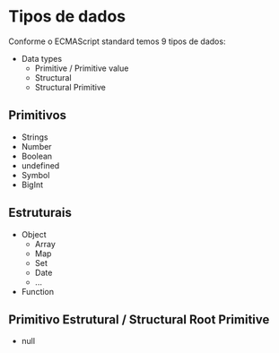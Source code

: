 # Tipos de dados

Conforme o ECMAScript standard temos 9 tipos de dados:

* Data types 
    * Primitive / Primitive value
    * Structural
    * Structural Primitive

## Primitivos

* Strings
* Number
* Boolean
* undefined
* Symbol
* BigInt

## Estruturais

* Object
    * Array
    * Map
    * Set
    * Date
    * ...
* Function

## Primitivo Estrutural / Structural Root Primitive

* null